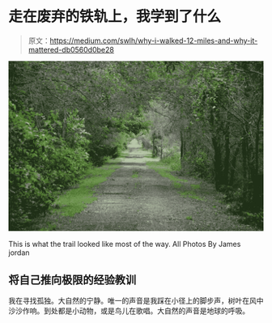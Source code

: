 # 走在废弃的铁轨上，我学到了什么

> 原文：<https://medium.com/swlh/why-i-walked-12-miles-and-why-it-mattered-db0560d0be28>

![](img/43a7f0d95e3425c3afff4e6934a1fdf4.png)

This is what the trail looked like most of the way. All Photos By James jordan

## 将自己推向极限的经验教训

我在寻找孤独。大自然的宁静。唯一的声音是我踩在小径上的脚步声，树叶在风中沙沙作响。到处都是小动物，或是鸟儿在歌唱。大自然的声音是地球的呼吸。